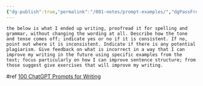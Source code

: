 ```yaml
---
{"dg-publish":true,"permalink":"/001-notes/prompt-examples/","dgPassFrontmatter":true,"noteIcon":""}
---
```


```
the below is what I ended up writing, proofread it for spelling and grammar, without changing the wording at all. Describe how the tone and tense comes off; indicate yes or no if it is consistent. If no, point out where it is inconsistent. Indicate if there is any potential plagiarism. Give feedback on what is incorrect in a way that I can improve my writing in the future using specific examples from the text; focus particularly on how I can improve sentence structure; from those suggest give exercises that will improve my writing.
```

#ref [100 ChatGPT Prompts for Writing](https://gridfiti.com/chatgpt-prompts-for-writing/)

